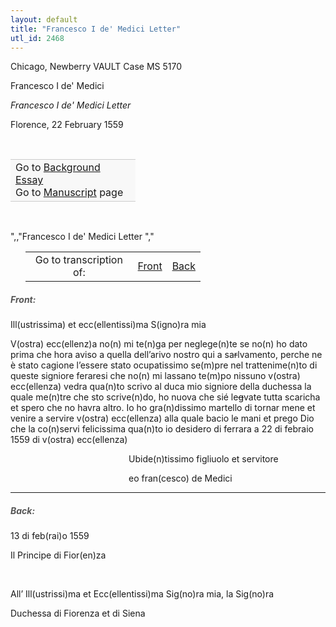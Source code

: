 ```yaml
---
layout: default
title: "Francesco I de' Medici Letter"
utl_id: 2468
---
```



Chicago, Newberry VAULT Case MS 5170


Francesco I de' Medici


*Francesco I de' Medici Letter*


Florence, 22 February 1559


 

<table border="0.5" cellpadding="1" cellspacing="1" style="width: 200px; background-color:#F8F8F8;"><tbody style="border-color:#ccc"><tr style="border-color:#ccc"><td>Go to <a href="https://centerfordigitalhumanities.github.io/Newberry-Italian-paleography/essay/033" target="_blank">Background Essay</a><br />
			Go to <a href="https://centerfordigitalhumanities.github.io/Newberry-Italian-paleography/www/record.html?id=033" target="_blank">Manuscript</a> page</td>
</tr></tbody></table>
 

",,"Francesco I de' Medici Letter
","
<table border="0.5" cellpadding="1" cellspacing="1" style="width: 280px; margin-left: 0.25in;"><tbody><tr style="border-color:#B3B6B7"><td style="text-align:center">Go to transcription of:</td>
<td style="text-align:center"><a href="#1">Front</a></td>
<td style="text-align:center"><a href="#2">Back</a></td>
</tr></tbody></table>
<h5 id="1" style="color:#555;">Front:</h5>

Ill(ustrissima) et ecc(ellentissi)ma S(igno)ra mia


V(ostra) ecc(ellenz)a no(n) mi te(n)ga per neglege(n)te se no(n) ho dato prima che hora aviso a quella dell’arivo nostro qui a sa<s>r</s>lvamento, perche ne è stato cagione l’essere stato ocupatissimo se(m)pre nel trattenime(n)to di queste signiore feraresi che no(n) mi lassano te(m)po nissuno v(ostra) ecc(ellenza) vedra qua(n)to scrivo al duca mio signiore della duchessa la quale me(n)tre che sto scrive(n)do, ho nuova che sié le<s>g</s>vate tutta scaricha et spero che no havra altro. Io ho gra(n)dissimo martello di tornar mene et venire a servire v(ostra) ecc(ellenza) alla quale bacio le mani et prego Dio che la co(n)servi felicissima qua(n)to io desidero di ferrara a 22 di febraio 1559 di v(ostra) ecc(ellenza)


                                                Ubide(n)tissimo figliuolo et servitore


                                                eo fran(cesco) de Medici  


<hr /><h5 id="2" style="color:#555;">Back: </h5>

13 di feb(rai)o 1559


Il Principe di Fior(en)za


 


All’ Ill(ustrissi)ma et Ecc(ellentissi)ma Sig(no)ra mia, la Sig(no)ra


Duchessa di Fiorenza et di Siena

